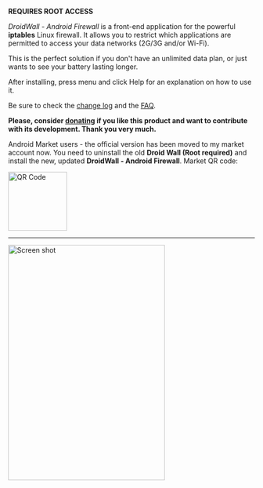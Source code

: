 **REQUIRES ROOT ACCESS**

_DroidWall - Android Firewall_ is a front-end application for the powerful **iptables** Linux firewall.
It allows you to restrict which applications are permitted to access your data networks (2G/3G and/or Wi-Fi).

This is the perfect solution if you don't have an unlimited data plan, or just wants to see your battery lasting longer.

After installing, press menu and click Help for an explanation on how to use it.

Be sure to check the [change log](ChangeLog.md) and the [FAQ](FAQ.md).

**Please, consider [donating](https://www.paypal.com/cgi-bin/webscr?cmd=_donations&business=G3SNNAKRK5YV4&lc=US&item_name=DroidWall&item_number=DroidWall&currency_code=USD&bn=PP-DonationsBF:btn_donate_LG.gif:NonHosted) if you like this product and want to contribute with its development. Thank you very much.**

Android Market users - the official version has been moved to my market account now. You need to uninstall the old **Droid Wall (Root required)** and install the new, updated **DroidWall - Android Firewall**. Market QR code:

<img src='http://droidwall.googlecode.com/svn/wiki/qrcode-small.png' alt='QR Code' width='120px' height='120px' />


---

<img src='http://droidwall.googlecode.com/svn/wiki/ss-1.png' alt='Screen shot' width='320px' height='480px' />